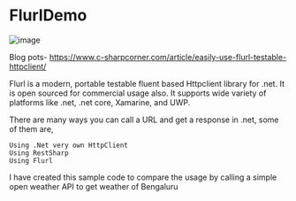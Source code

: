 # FlurlDemo

![image](https://user-images.githubusercontent.com/52455330/165465812-c14d0169-e530-459f-aa34-25e4b54a95d0.png)


Blog pots- https://www.c-sharpcorner.com/article/easily-use-flurl-testable-httpclient/


Flurl is a modern, portable testable fluent based Httpclient library for .net. It is open sourced for commercial usage also. It supports wide variety of platforms like .net, .net core, Xamarine, and UWP.

There are many ways you can call a URL and get a response in .net, some of them are,

    Using .Net very own HttpClient
    Using RestSharp
    Using Flurl

I have created this sample code to compare the usage by calling a simple open weather API to get weather of Bengaluru
